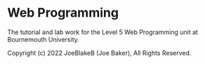 # Web Programming

The tutorial and lab work for the Level 5 Web Programming unit at Bournemouth University.

Copyright (c) 2022 JoeBlakeB (Joe Baker), All Rights Reserved.
